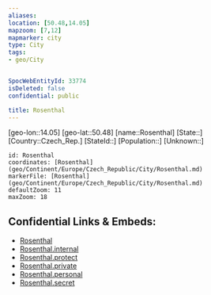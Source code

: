 ```yaml
---
aliases: 
location: [50.48,14.05]
mapzoom: [7,12] 
mapmarker: city 
type: City
tags:
- geo/City


SpocWebEntityId: 33774
isDeleted: false
confidential: public

title: Rosenthal
---
```

[geo-lon::14.05]
[geo-lat::50.48]
[name::Rosenthal]
[State::]
[Country::Czech_Rep.]
[StateId::]
[Population::]
[Unknown::]


```leaflet
id: Rosenthal
coordinates: [Rosenthal](geo/Continent/Europe/Czech_Republic/City/Rosenthal.md)
markerFile: [Rosenthal](geo/Continent/Europe/Czech_Republic/City/Rosenthal.md)
defaultZoom: 11 
maxZoom: 18
```


## Confidential Links & Embeds: 
- [Rosenthal](../../../../../../_public/geo/Continent/Europe/Czech_Republic/City/Rosenthal.md) 
- [Rosenthal.internal](../../../../../../_internal/geo/Continent/Europe/Czech_Republic/City/Rosenthal.internal.md) 
- [Rosenthal.protect](../../../../../../_protect/geo/Continent/Europe/Czech_Republic/City/Rosenthal.protect.md) 
- [Rosenthal.private](../../../../../../_private/geo/Continent/Europe/Czech_Republic/City/Rosenthal.private.md) 
- [Rosenthal.personal](../../../../../../_personal/geo/Continent/Europe/Czech_Republic/City/Rosenthal.personal.md) 
- [Rosenthal.secret](../../../../../../_secret/geo/Continent/Europe/Czech_Republic/City/Rosenthal.secret.md) 
